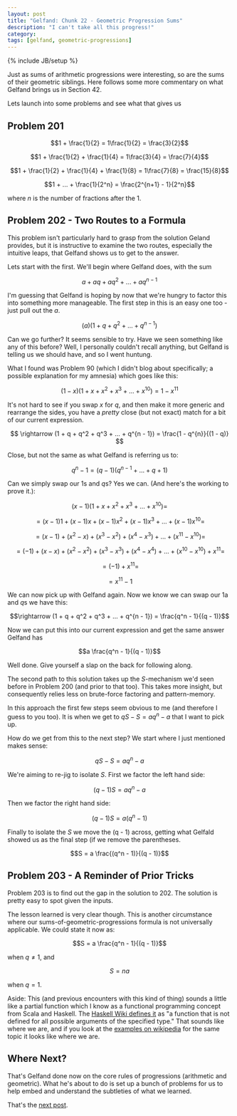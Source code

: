 ```yaml
---
layout: post
title: "Gelfand: Chunk 22 - Geometric Progression Sums"
description: "I can't take all this progress!"
category: 
tags: [gelfand, geometric-progressions]
---
```

{% include JB/setup %}

Just as sums of arithmetic progressions were interesting, so are the sums of their geometric siblings.  Here follows some more commentary on what Gelfand brings us in Section 42.

Lets launch into some problems and see what that gives us

## Problem 201

$$1 + \frac{1}{2} = 1\frac{1}{2} = \frac{3}{2}$$

$$1 + \frac{1}{2} + \frac{1}{4} = 1\frac{3}{4} = \frac{7}{4}$$

$$1 + \frac{1}{2} + \frac{1}{4} + \frac{1}{8} = 1\frac{7}{8} = \frac{15}{8}$$

$$1 + ... + \frac{1}{2^n} = \frac{2^{n+1} - 1}{2^n}$$

where $n$ is the number of fractions after the $1$.

## Problem 202 - Two Routes to a Formula
This problem isn't particularly hard to grasp from the solution Geland provides, but it is instructive to examine the two routes, especially the intuitive leaps, that Gelfand shows us to get to the answer.

Lets start with the first. We'll begin where Gelfand does, with the sum

$$a + aq + aq^2 + ... + aq^{n - 1}$$

I'm guessing that Gelfand is hoping by now that we're hungry to factor this into something more manageable.  The first step in this is an easy one too - just pull out the $a$.

$$(a)(1 + q + q^2 + ... + q^{n - 1})$$

Can we go further?  It seems sensible to try.  Have we seen something like any of this before?  Well, I personally couldn't recall anything, but Gelfand is telling us we should have, and so I went huntung.  

What I found was Problem 90 (which I didn't blog about specifically; a possible explanation for my amnesia) which goes like this:

$$(1 - x)(1 + x + x^2 + x^3 + ... + x^{10}) = 1 - x^{11}$$

It's not hard to see if you swap $x$ for $q$, and then make it more generic and rearrange the sides, you have a _pretty_ close (but not exact) match for a bit of our current expression.

$$ \rightarrow (1 + q + q^2 + q^3 + ... + q^{n - 1}) = \frac{1 - q^{n}}{(1 - q)} $$

Close, but not the same as what Gelfand is referring us to: 

$$q^n - 1 = (q - 1)(q^{n - 1} + ... + q + 1)$$

Can we simply swap our $1$s and $q$s?  Yes we can. (And here's the working to prove it.):

$$(x - 1)(1 + x + x^2 + x^3 + ... + x^{10}) = $$

$$ = (x - 1)1 + (x - 1)x + (x - 1)x^2 + (x - 1)x^3 + ... + (x - 1)x^{10} = $$

$$ = (x - 1) + (x^2 - x) + (x^3 - x^2) + (x^4 - x^3) + ... + (x^{11} - x^{10}) = $$

$$ = (-1) + (x - x) + (x^2 - x^2) + (x^3 - x^3) + (x^4 - x^4) + ... + (x^{10} - x^{10}) + x^{11} = $$

$$ = (-1) + x^{11} = $$

$$ = x^{11} - 1 $$

We can now pick up with Gelfand again.  Now we know we can swap our $1$a and $q$s we have this:

$$\rightarrow (1 + q + q^2 + q^3 + ... + q^{n - 1}) = \frac{q^n - 1}{(q - 1)}$$ 

Now we can put this into our current expression and get the same answer Gelfand has

$$a \frac{q^n - 1}{(q - 1)}$$

Well done. Give yourself a slap on the back for following along.

The second path to this solution takes up the $S$-mechanism we'd seen before in Problem 200 (and prior to that too).  This takes more insight, but consequently relies less on brute-force factoring and pattern-memory.  

In this approach the first few steps seem obvious to me (and therefore I guess to you too).  It is when we get to $qS - S = aq^n - a$ that I want to pick up.

How do we get from this to the next step?  We start where I just mentioned makes sense:

$$qS - S = aq^n - a$$

We're aiming to re-jig to isolate $S$.  First we factor the left hand side:

$$(q - 1)S = aq^n - a$$

Then we factor the right hand side:

$$(q - 1)S = a(q^n - 1)$$

Finally to isolate the $S$ we move the (q - 1) across, getting what Gelfald showed us as the final step (if we remove the parentheses.

$$S = a \frac{(q^n - 1)}{(q - 1)}$$

## Problem 203 - A Reminder of Prior Tricks
Problem 203 is to find out the gap in the solution to 202.  The solution is pretty easy to spot given the inputs.

The lesson learned is very clear though.  This is another circumstance where our sums-of-geometric-progressions formula is not universally applicable.  We could state it now as:

$$S = a \frac{q^n - 1}{(q - 1)}$$ 

when $q \ne 1$, and 

$$S = na$$ 

when $q = 1$.

Aside: This (and previous encounters with this kind of thing) sounds a little like a partial function which I know as a functional programming concept from Scala and Haskell.  The [Haskell Wiki defines it](https://wiki.haskell.org/Partial_functions) as "a function that is not defined for all possible arguments of the specified type."  That sounds like where we are, and if you look at the [examples on wikipedia](https://en.wikipedia.org/wiki/Partial_function#Discussion_and_examples) for the same topic it looks like where we are.

## Where Next?
That's Gelfand done now on the core rules of progressions (arithmetic and geometric).  What he's about to do is set up a bunch of problems for us to help embed and understand the subtleties of what we learned.

That's the [next post](https://andrewharmellaw.github.io/2017/03/24/gelfands-algebra-chunk-23-embedding-progressions). 
